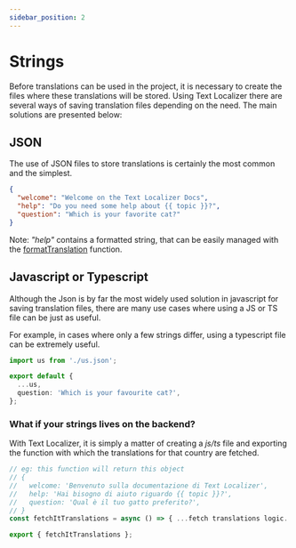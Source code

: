 ```yaml
---
sidebar_position: 2
---
```


# Strings

Before translations can be used in the project, it is necessary to create the files where these translations will be stored. Using Text Localizer there are several ways of saving translation files depending on the need. The main solutions are presented below:

## JSON

The use of JSON files to store translations is certainly the most common and the simplest.

```json title="src/l10n/us.json"
{
  "welcome": "Welcome on the Text Localizer Docs",
  "help": "Do you need some help about {{ topic }}?",
  "question": "Which is your favorite cat?"
}
```

Note: _"help"_ contains a formatted string, that can be easily managed with the [formatTranslation](/docs/api-reference/text-localizer#formattranslation) function.

## Javascript or Typescript

Although the Json is by far the most widely used solution in javascript for saving translation files, there are many use cases where using a JS or TS file can be just as useful.

For example, in cases where only a few strings differ, using a typescript file can be extremely useful.

```ts title="src/l10n/uk.ts"
import us from './us.json';

export default {
  ...us,
  question: 'Which is your favourite cat?',
};
```

### What if your strings lives on the backend?

With Text Localizer, it is simply a matter of creating a _js/ts_ file and exporting the function with which the translations for that country are fetched.

```ts title="src/l10n/it.ts"
// eg: this function will return this object
// {
//   welcome: 'Benvenuto sulla documentazione di Text Localizer',
//   help: 'Hai bisogno di aiuto riguardo {{ topic }}?',
//   question: 'Qual è il tuo gatto preferito?',
// }
const fetchItTranslations = async () => { ...fetch translations logic... };

export { fetchItTranslations };
```

